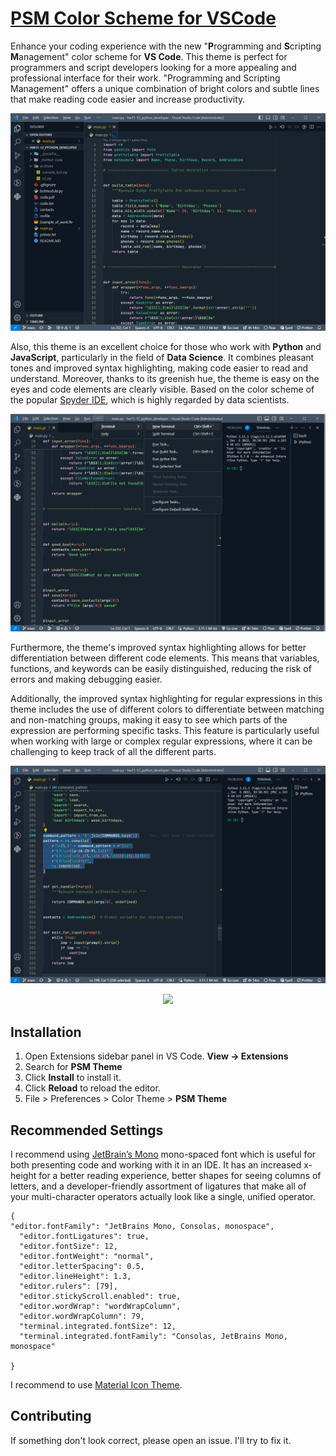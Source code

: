 # [PSM Color Scheme for VSCode](https://github.com/sergiokapone/psm-theme)

Enhance your coding experience with the new "**P**rogramming and **S**cripting **M**anagement" color scheme for **VS Code**. This theme is perfect for programmers and script developers looking for a more appealing and professional interface for their work. "Programming and Scripting Management" offers a unique combination of bright colors and subtle lines that make reading code easier and increase productivity.

![Preview](https://raw.githubusercontent.com/sergiokapone/psm-theme/master/images/screenshot1.png)

Also, this theme is an excellent choice for those who work with **Python** and **JavaScript**, particularly in the field of **Data Science**. It combines pleasant tones and improved syntax highlighting, making code easier to read and understand. Moreover, thanks to its greenish hue, the theme is easy on the eyes and code elements are clearly visible. Based on the color scheme of the popular [Spyder IDE](https://www.spyder-ide.org/), which is highly regarded by data scientists.

![Preview](https://raw.githubusercontent.com/sergiokapone/psm-theme/master/images/screenshot2.png)

Furthermore, the theme's improved syntax highlighting allows for better differentiation between different code elements. This means that variables, functions, and keywords can be easily distinguished, reducing the risk of errors and making debugging easier.

Additionally, the improved syntax highlighting for regular expressions in this theme includes the use of different colors to differentiate between matching and non-matching groups, making it easy to see which parts of the expression are performing specific tasks. This feature is particularly useful when working with large or complex regular expressions, where it can be challenging to keep track of all the different parts.

![Preview](https://raw.githubusercontent.com/sergiokapone/psm-theme/master/images/screenshot3.png)

<div align="center">
  <a href="https://marketplace.visualstudio.com/items?itemName=Sergiy.psm-theme" align="center">
    <img src="https://img.shields.io/badge/preview%20in-vscode.dev-blue">
  </a>
</div>

## Installation

1. Open Extensions sidebar panel in VS Code. **View → Extensions**
2. Search for **PSM Theme**
3. Click **Install** to install it.
4. Click **Reload** to reload the editor.
5. File > Preferences > Color Theme > **PSM Theme**

## Recommended Settings

I recommend using [JetBrain’s Mono](https://www.jetbrains.com/lp/mono/) mono-spaced font which is useful for both presenting code and working with it in an IDE. It has an increased x-height for a better reading experience, better shapes for seeing columns of letters, and a developer-friendly assortment of ligatures that make all of your multi-character operators actually look like a single, unified operator.

```
{
"editor.fontFamily": "JetBrains Mono, Consolas, monospace",
  "editor.fontLigatures": true,
  "editor.fontSize": 12,
  "editor.fontWeight": "normal",
  "editor.letterSpacing": 0.5,
  "editor.lineHeight": 1.3,
  "editor.rulers": [79],
  "editor.stickyScroll.enabled": true,
  "editor.wordWrap": "wordWrapColumn",
  "editor.wordWrapColumn": 79,
  "terminal.integrated.fontSize": 12,
  "terminal.integrated.fontFamily": "Consolas, JetBrains Mono, monospace"

}
```

I recommend to use [Material Icon Theme](https://marketplace.visualstudio.com/items?itemName=PKief.material-icon-theme).

## Contributing

If something don't look correct, please open an issue. I'll try to fix it.

